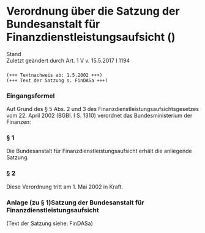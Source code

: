 Verordnung über die Satzung der Bundesanstalt für Finanzdienstleistungsaufsicht ()
==================================================================================

Stand  
Zuletzt geändert durch Art. 1 V v. 15.5.2017 I 1194

### 

```
(+++ Textnachweis ab: 1.5.2002 +++)
(+++ Text der Satzung s. FinDASa +++)
```

### Eingangsformel

Auf Grund des § 5 Abs. 2 und 3 des Finanzdienstleistungsaufsichtsgesetzes vom 22. April 2002 (BGBl. I S. 1310) verordnet das Bundesministerium der Finanzen:

### § 1

Die Bundesanstalt für Finanzdienstleistungsaufsicht erhält die anliegende Satzung.

### § 2

Diese Verordnung tritt am 1. Mai 2002 in Kraft.

### Anlage (zu § 1)Satzung der Bundesanstalt für Finanzdienstleistungsaufsicht

(Text der Satzung siehe: FinDASa)
